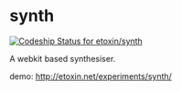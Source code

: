 synth
=====

[ ![Codeship Status for etoxin/synth](https://www.codeship.io/projects/0b7de710-26e7-0132-3f5c-62c5643c2366/status)](https://www.codeship.io/projects/37576)

A webkit based synthesiser.

demo: http://etoxin.net/experiments/synth/